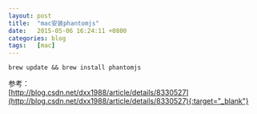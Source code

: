 ```yaml
---
layout: post
title:  "mac安装phantomjs"
date:   2015-05-06 16:24:11 +0800
categories: blog
tags:   [mac]
---
```


`brew update && brew install phantomjs`

参考：          
[http://blog.csdn.net/dxx1988/article/details/8330527](http://blog.csdn.net/dxx1988/article/details/8330527){:target="_blank"}